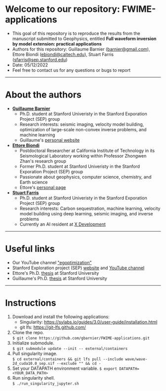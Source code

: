 # Welcome to our repository: FWIME-applications
* This goal of this repository is to reproduce the results from the manuscript submitted to Geophysics, entitled **Full waveform inversion by model extension: practical applications**
* Authors for this repository: Guillaume Barnier (barnier@gmail.com), Ettore Biondi (ebiondi@caltech.edu), Stuart Farris (sfarris@sep.stanford.edu)
* Date: 05/12/2022
* Feel free to contact us for any questions or bugs to report

---
# About the authors
* [**Guillaume Barnier**](https://www.linkedin.com/in/guillaume-barnier/)
    * Ph.D. student at Stanford Univeristy in the Stanford Exporation Project (SEP) group
    * Research interests: seismic imaging, velocity model building, optimization of large-scale non-convex inverse problems, and machine learning
    * Guillaume's [personal website](https://gbarnier.github.io)
* [**Ettore Biondi**](https://www.linkedin.com/in/ettore-biondi/)
    * Postdoctoral Researcher at California Institute of Technology in its Seismological Laboratory working within Professor Zhongwen Zhan's research group
    * Former Ph.D. student at Stanford Univeristy in the Stanford Exporation Project (SEP) group
    * Passionate about geophysics, computer science, chemistry, and Earth science
    * Ettore's [personal page](http://www.seismolab.caltech.edu/biondi_e.html)
* [**Stuart Farris**](https://www.linkedin.com/in/stuart-farris/)
    * Ph.D. student at Stanford Univeristy in the Stanford Exporation Project (SEP) group
    * Research interests: Carbon sequestration, machine learning, velocity model building using deep learning, seismic imaging, and inverse problems
    * Currently an AI resident at [X Development](https://x.company)

---
# Useful links
* Our YouTube channel ["egoptimization"](https://www.youtube.com/channel/UCjloQO0H6JnddXoB017mcog)
* Stanford Exploration project (SEP) [website](https://sep.sites.stanford.edu) and [YouTube channel](https://www.youtube.com/channel/UCk8h7bfpd-vl_CWCDLHxHzA)
* Ettore's Ph.D. [thesis](http://sepwww.stanford.edu/data/media/public/sep/ettore/pdfs/thesis/thesis_Ettore.pdf) at Stanford University
* Guillaume's Ph.D. [thesis](http://sepwww.stanford.edu/data/media/public/sep/gbarnier/Guillaume_thesis_sep_website.pdf) at Stanford University

---
# Instructions
1. Download and install the following applications:
    * Singularity: https://sylabs.io/guides/3.0/user-guide/installation.html
    * git lfs: https://git-lfs.github.com/
2. Clone the repo.<br>
  `$ git clone https://github.com/gbarnier/FWIME-applications.git`
3. Initialize submodule.<br>
  `$ git submodule update --init -- external/containers`
4. Pull singularity image.<br>
  `$ cd external/containers && git lfs pull --include wave/wave-2d_cuda10.0_sep.sif --exclude "" && cd -`
5. Set your DATAPATH environment variable.
  `$ export DATAPATH=<YOUR_DATA_PATH>`
6. Run singularity shell.<br>
  `$ ./run_singularity_jupyter.sh`
